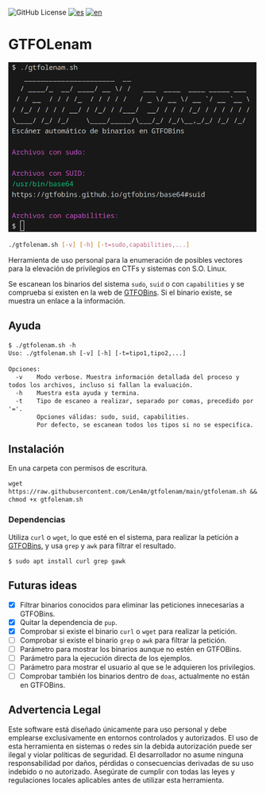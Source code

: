 ![GitHub License](https://img.shields.io/github/license/len4m/gtfolenam?style=flat-square)
[![es](https://img.shields.io/badge/README-es-red.svg?style=flat-square)](https://github.com/len4m/gtfolenam/)
[![en](https://img.shields.io/badge/README-en-yellow.svg?style=flat-square)](https://github.com/Len4m/gtfolenam/blob/main/README.en.md)

# GTFOLenam

<img src="image.png" width="500" alt="GTFOLenam scanner" style="margin-left:auto;margin-right:auto">

```bash
./gtfolenam.sh [-v] [-h] [-t=sudo,capabilities,...]
```

Herramienta de uso personal para la enumeración de posibles vectores para la elevación de privilegios en CTFs y sistemas con S.O. Linux.

Se escanean los binarios del sistema `sudo`, `suid` o con `capabilities` y se comprueba si existen en la web de [GTFOBins](https://gtfobins.github.io/). Si el binario existe, se muestra un enlace a la información.

## Ayuda

```
$ ./gtfolenam.sh -h
Uso: ./gtfolenam.sh [-v] [-h] [-t=tipo1,tipo2,...]

Opciones:
  -v    Modo verbose. Muestra información detallada del proceso y todos los archivos, incluso si fallan la evaluación.
  -h    Muestra esta ayuda y termina.
  -t    Tipo de escaneo a realizar, separado por comas, precedido por '='.
        Opciones válidas: sudo, suid, capabilities.
        Por defecto, se escanean todos los tipos si no se especifica.
```
## Instalación

En una carpeta con permisos de escritura.

```
wget https://raw.githubusercontent.com/Len4m/gtfolenam/main/gtfolenam.sh && chmod +x gtfolenam.sh
```

### Dependencias

Utiliza `curl` o `wget`, lo que esté en el sistema, para realizar la petición a [GTFOBins](https://gtfobins.github.io/), y usa `grep` y `awk` para filtrar el resultado.

```
$ sudo apt install curl grep gawk
``` 

## Futuras ideas
- [x] Filtrar binarios conocidos para eliminar las peticiones innecesarias a GTFOBins.
- [x] Quitar la dependencia de `pup`.
- [x] Comprobar si existe el binario `curl` o `wget` para realizar la petición.
- [ ] Comprobar si existe el binario `grep` o `awk` para filtrar la petición.
- [ ] Parámetro para mostrar los binarios aunque no estén en GTFOBins.
- [ ] Parámetro para la ejecución directa de los ejemplos.
- [ ] Parámetro para mostrar el usuario al que se le adquieren los privilegios.
- [ ] Comprobar también los binarios dentro de `doas`, actualmente no están en GTFOBins.

## Advertencia Legal

Este software está diseñado únicamente para uso personal y debe emplearse exclusivamente en entornos controlados y autorizados. El uso de esta herramienta en sistemas o redes sin la debida autorización puede ser ilegal y violar políticas de seguridad. El desarrollador no asume ninguna responsabilidad por daños, pérdidas o consecuencias derivadas de su uso indebido o no autorizado. Asegúrate de cumplir con todas las leyes y regulaciones locales aplicables antes de utilizar esta herramienta.